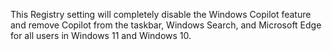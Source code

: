 This Registry setting will completely disable the Windows Copilot feature and remove Copilot from the taskbar, Windows Search, and Microsoft Edge for all users in Windows 11 and Windows 10.
